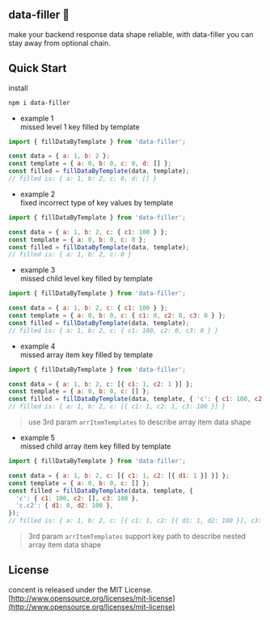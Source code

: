 ## data-filler 🍋
make your backend response data shape reliable, with data-filler you can stay away from optional chain.

## Quick Start
install
```bash
npm i data-filler
```

- example 1   
missed level 1 key filled by template
```js
import { fillDataByTemplate } from 'data-filler';

const data = { a: 1, b: 2 };
const template = { a: 0, b: 0, c: 0, d: [] };
const filled = fillDataByTemplate(data, template);
// filled is: { a: 1, b: 2, c: 0, d: [] }
```

- example 2   
fixed incorrect type of key values by template
```js
import { fillDataByTemplate } from 'data-filler';

const data = { a: 1, b: 2, c: { c1: 100 } };
const template = { a: 0, b: 0, c: 0 };
const filled = fillDataByTemplate(data, template);
// filled is: { a: 1, b: 2, c: 0 }
```

- example 3   
missed child level key filled by template
```js
import { fillDataByTemplate } from 'data-filler';

const data = { a: 1, b: 2, c: { c1: 100 } };
const template = { a: 0, b: 0, c: { c1: 0, c2: 0, c3: 0 } };
const filled = fillDataByTemplate(data, template);
// filled is: { a: 1, b: 2, c: { c1: 100, c2: 0, c3: 0 } }
```

- example 4   
missed array item key filled by template
```js
import { fillDataByTemplate } from 'data-filler';

const data = { a: 1, b: 2, c: [{ c1: 1, c2: 1 }] };
const template = { a: 0, b: 0, c: [] };
const filled = fillDataByTemplate(data, template, { 'c': { c1: 100, c2: 100, c3: 100 } });
// filled is: { a: 1, b: 2, c: [{ c1: 1, c2: 1, c3: 100 }] }
```
> use 3rd param `arrItemTemplates` to describe array item data shape

- example 5   
missed child array item key filled by template
```js
import { fillDataByTemplate } from 'data-filler';

const data = { a: 1, b: 2, c: [{ c1: 1, c2: [{ d1: 1 }] }] };
const template = { a: 0, b: 0, c: [] };
const filled = fillDataByTemplate(data, template, {
  'c': { c1: 100, c2: [], c3: 100 },
  'c.c2': { d1: 0, d2: 100 },
});
// filled is: { a: 1, b: 2, c: [{ c1: 1, c2: [{ d1: 1, d2: 100 }], c3: 100 }] }
```
> 3rd param `arrItemTemplates` support key path to describe nested array item data shape



## License

concent is released under the MIT License. [http://www.opensource.org/licenses/mit-license](http://www.opensource.org/licenses/mit-license)
